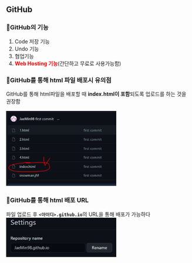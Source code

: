 ## GitHub  

### 🔸GitHub의 기능  
1. Code 저장 기능  
2. Undo 기능  
3. 협업기능  
4. <span style="color:red"><strong>Web Hosting 기능</strong></span>(간단하고 무료로 사용가능함)  

### 🔸GitHub를 통해 html 파일 배포시 유의점  
GitHub를 통해 html파일을 배포할 때 <strong>index.html이 포함</strong>되도록 업로드를 하는 것을 권장함  
<br>
<img src="github_index_img.png" width=300>
<br>



### 🔸GitHub를 통해 html 배포 URL  
파일 업로드 후 <strong>```<아이디>.github.io```</strong>의 URL을 통해 배포가 가능하다 
<br>
<img src="github_url_img.png" width=300>
<br>



